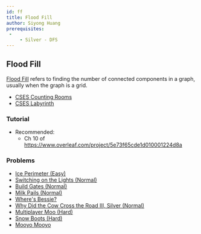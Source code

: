 ```yaml
---
id: ff
title: Flood Fill
author: Siyong Huang
prerequisites: 
 - 
     - Silver - DFS
---
```


## Flood Fill

[Flood Fill](https://en.wikipedia.org/wiki/Flood_fill) refers to finding the number of connected components in a graph, usually when the graph is a grid.

 - [CSES Counting Rooms](https://cses.fi/problemset/task/1192)
 - [CSES Labyrinth](https://cses.fi/problemset/task/1193)

### Tutorial

 - Recommended:
   - Ch 10 of https://www.overleaf.com/project/5e73f65cde1d010001224d8a

### Problems

 - [Ice Perimeter (Easy)](http://usaco.org/index.php?page=viewproblem2&cpid=895)
 - [Switching on the Lights (Normal)](http://www.usaco.org/index.php?page=viewproblem2&cpid=570)
 - [Build Gates (Normal)](http://www.usaco.org/index.php?page=viewproblem2&cpid=596)
 - [Milk Pails (Normal)](http://usaco.org/index.php?page=viewproblem2&cpid=620)
 - [Where's Bessie?](http://usaco.org/index.php?page=viewproblem2&cpid=740)
 - [Why Did the Cow Cross the Road III, Silver (Normal)](http://usaco.org/index.php?page=viewproblem2&cpid=716)
 - [Multiplayer Moo (Hard)](http://usaco.org/index.php?page=viewproblem2&cpid=836)
 - [Snow Boots (Hard)](http://usaco.org/index.php?page=viewproblem2&cpid=811)
 - [Mooyo Mooyo](http://usaco.org/index.php?page=viewproblem2&cpid=860)
